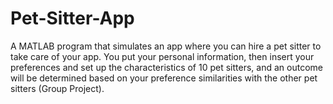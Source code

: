 # Pet-Sitter-App
A MATLAB program that simulates an app where you can hire a pet sitter to take care of your app. You put your personal information, then insert your preferences and set up the characteristics of 10 pet sitters, and an outcome will be determined based on your preference similarities with the other pet sitters (Group Project).
